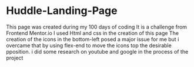 # Huddle-Landing-Page

This page was created during my 100 days of coding 
It is a challenge from Frontend Mentor.io
I used Html and css in the creation of this page
The creation of the icons in the bottom-left posed a major issue for me but i overcame that by using flex-end to move the icons top the desirable pposition.
i did some research on youtube and google in the process of the project
